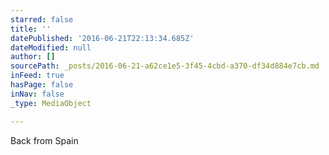 ```yaml
---
starred: false
title: ''
datePublished: '2016-06-21T22:13:34.685Z'
dateModified: null
author: []
sourcePath: _posts/2016-06-21-a62ce1e5-3f45-4cbd-a370-df34d884e7cb.md
inFeed: true
hasPage: false
inNav: false
_type: MediaObject

---
```

Back from Spain